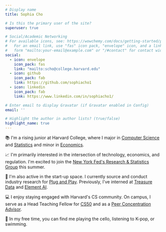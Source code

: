 ```yaml
---
# Display name
title: Sophia Cho

# Is this the primary user of the site?
superuser: true

# Social/Academic Networking
# For available icons, see: https://wowchemy.com/docs/getting-started/page-builder/#icons
#   For an email link, use "fas" icon pack, "envelope" icon, and a link in the
#   form "mailto:your-email@example.com" or "/#contact" for contact widget.
social:
  - icon: envelope
    icon_pack: fas
    link: "mailto:scho@college.harvard.edu"
  - icon: github
    icon_pack: fab
    link: https://github.com/sophiacho1
  - icon: linkedin
    icon_pack: fab
    link: https://www.linkedin.com/in/sophiacho1/

# Enter email to display Gravatar (if Gravatar enabled in Config)
email: ''

# Highlight the author in author lists? (true/false)
highlight_name: true
---
```


&#128218; I'm a rising junior at Harvard College, where I major in <a href="https://www.seas.harvard.edu/computer-science/undergraduate-program" target="_blank">Computer Science</a> and <a href="https://statistics.fas.harvard.edu/undergraduate" target="_blank">Statistics</a> and minor in <a href="https://economics.harvard.edu/undergraduate" target="_blank">Economics</a>.

&#128200; I'm primarily interested in the intersection of technology, economics, and regulation. I'm excited to join the <a href="https://www.newyorkfed.org/aboutthefed/org_rsg.html" target="_blank">New York Fed's Research & Statistics Group</a> this summer.

&#128640; I'm also active in the start-up space. I currently source and conduct industry research for <a href="https://www.plugandplaytechcenter.com/" target="_blank">Plug and Play</a>. Previously, I've interned at <a href="https://www.treasuredata.com/" target="_blank">Treasure Data</a> and <a href="https://www.elementai.com/" target="_blank">Element AI</a>.

&#128187; I enjoy staying engaged with Harvard's CS community. On campus, I serve as a Head Teaching Fellow for <a href="https://cs50.harvard.edu/college/2022/fall/" target="_blank">CS50</a> and as a <a href="https://csadvising.seas.harvard.edu/advising/pca/" target="_blank">Peer Concentration Advisor</a>.

&#127880; In my free time, you can find me playing the cello, listening to K-pop, or swimming.
